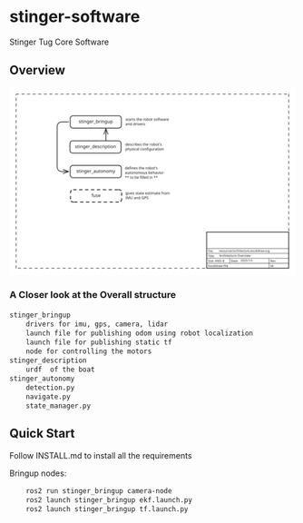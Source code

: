 # stinger-software
Stinger Tug Core Software

## Overview
![architecture](resources/architecture.excalidraw.svg)

### A Closer look at the Overall structure

```
stinger_bringup
    drivers for imu, gps, camera, lidar
    launch file for publishing odom using robot localization
    launch file for publishing static tf
    node for controlling the motors
stinger_description
    urdf  of the boat
stinger_autonomy
    detection.py
    navigate.py
    state_manager.py
```

## Quick Start 
Follow INSTALL.md to install all the requirements

Bringup nodes:
```ros2 launch sllidar_ros2 view_sllidar_c1_launch.py
    ros2 run stinger_bringup camera-node
    ros2 launch stinger_bringup ekf.launch.py
    ros2 launch stinger_bringup tf.launch.py
```